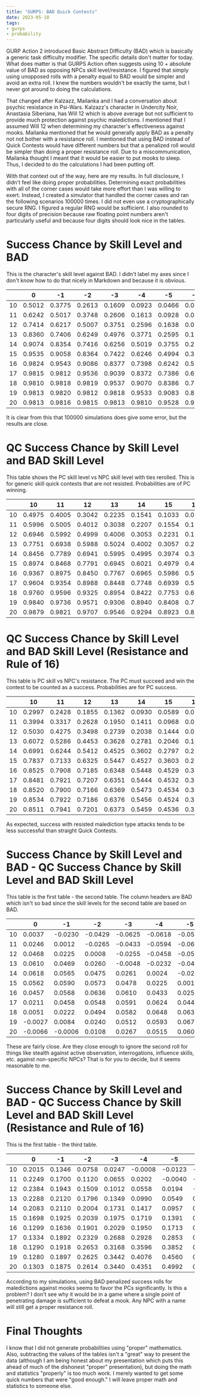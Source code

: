 ```yaml
---
title: "GURPS: BAD Quick Contests"
date: 2023-05-18
tags:
- gurps
- probability
---
```


GURP Action 2 introduced Basic Abstract Difficulty (BAD) which is basically a generic task difficulty modifier. The specific details don't matter for today. What does matter is that GURPS Action often suggests using 10 + absolute value of BAD as opposing NPCs skill level/resistance. I figured that simply using unopposed rolls with a penalty equal to BAD would be simpler and avoid an extra roll. I knew the numbers wouldn't be exactly the same, but I never got around to doing the calculations. 

That changed after Kalzazz, Mailanka and I had a conversation about psychic resistance in Psi-Wars. Kalzazz's character in Undercity Noir, Anastasia Siberiana, has Will 12 which is above average but not sufficient to provide much protection against psychic maledictions. I mentioned that I assumed Will 12 when determining my character's effectiveness against mooks. Mailanka mentioned that he would generally apply BAD as a penalty not not bother with a resistance roll. I mentioned that using BAD instead of Quick Contests would have different numbers but that a penalized roll would be simpler than doing a proper resistance roll. Due to a miscommunication, Mailanka thought I meant that it would be easier to put mooks to sleep. Thus, I decided to do the calculations I had been putting off.

With that context out of the way, here are my results. In full disclosure, I didn't feel like doing proper probabilities. Determining exact probabilities with all of the corner cases would take more effort than I was willing to exert. Instead, I created a simulator that handled the corner cases and ran the following scenarios 100000 times. I did not even use a cryptographically secure RNG. I figured a regular RNG would be sufficient. I also rounded to four digits of precision because raw floating point numbers aren't particularly useful and because four digits should look nice in the tables.

# Success Chance by Skill Level and BAD
This is the character's skill level against BAD. I didn't label my axes since I don't know how to do that nicely in Markdown and because it is obvious.

|    | 0      | -1     | -2     | -3     | -4     | -5     | -6     | -7     | -8     | -9     | -10    |
|----|--------|--------|--------|--------|--------|--------|--------|--------|--------|--------|--------|
| 10 | 0.5012 | 0.3775 | 0.2613 | 0.1609 | 0.0923 | 0.0466 | 0.0180 | 0.0046 | 0.0000 | 0.0000 | 0.0000 |
| 11 | 0.6242 | 0.5017 | 0.3748 | 0.2606 | 0.1613 | 0.0928 | 0.0459 | 0.0185 | 0.0047 | 0.0000 | 0.0000 |
| 12 | 0.7414 | 0.6217 | 0.5007 | 0.3751 | 0.2596 | 0.1638 | 0.0927 | 0.0463 | 0.0178 | 0.0047 | 0.0000 |
| 13 | 0.8360 | 0.7406 | 0.6249 | 0.4976 | 0.3771 | 0.2595 | 0.1627 | 0.0911 | 0.0467 | 0.0186 | 0.0048 |
| 14 | 0.9074 | 0.8354 | 0.7416 | 0.6256 | 0.5019 | 0.3755 | 0.2597 | 0.1618 | 0.0939 | 0.0468 | 0.0181 |
| 15 | 0.9535 | 0.9058 | 0.8364 | 0.7422 | 0.6246 | 0.4994 | 0.3759 | 0.2622 | 0.1610 | 0.0910 | 0.0463 |
| 16 | 0.9824 | 0.9543 | 0.9086 | 0.8377 | 0.7398 | 0.6242 | 0.5019 | 0.3754 | 0.2604 | 0.1624 | 0.0928 |
| 17 | 0.9815 | 0.9812 | 0.9536 | 0.9039 | 0.8372 | 0.7386 | 0.6258 | 0.5013 | 0.3745 | 0.2600 | 0.1629 |
| 18 | 0.9810 | 0.9818 | 0.9819 | 0.9537 | 0.9070 | 0.8386 | 0.7399 | 0.6270 | 0.5007 | 0.3740 | 0.2586 |
| 19 | 0.9813 | 0.9820 | 0.9812 | 0.9818 | 0.9533 | 0.9083 | 0.8378 | 0.7382 | 0.6257 | 0.5002 | 0.3754 |
| 20 | 0.9813 | 0.9816 | 0.9815 | 0.9813 | 0.9810 | 0.9528 | 0.9078 | 0.8397 | 0.7407 | 0.6231 | 0.5007 |

It is clear from this that 100000 simulations does give some error, but the results are close.

# QC Success Chance by Skill Level and BAD Skill Level
This table shows the PC skill level vs NPC skill level with ties rerolled. This is for generic skill quick contests that are not resisted. Probabilities are of PC winning.

|    | 10     | 11     | 12     | 13     | 14     | 15     | 16     | 17     | 18     | 19     | 20     |
|----|--------|--------|--------|--------|--------|--------|--------|--------|--------|--------|--------|
| 10 | 0.4975 | 0.4005 | 0.3042 | 0.2235 | 0.1541 | 0.1033 | 0.0641 | 0.0362 | 0.0234 | 0.0157 | 0.0118 |
| 11 | 0.5996 | 0.5005 | 0.4012 | 0.3038 | 0.2207 | 0.1554 | 0.1017 | 0.0648 | 0.0413 | 0.0264 | 0.0185 |
| 12 | 0.6946 | 0.5992 | 0.4999 | 0.4006 | 0.3053 | 0.2231 | 0.1551 | 0.1014 | 0.0679 | 0.0429 | 0.0286 |
| 13 | 0.7751 | 0.6938 | 0.5988 | 0.5024 | 0.4002 | 0.3057 | 0.2243 | 0.1546 | 0.1036 | 0.0701 | 0.0448 |
| 14 | 0.8456 | 0.7789 | 0.6941 | 0.5995 | 0.4995 | 0.3974 | 0.3049 | 0.2248 | 0.1565 | 0.1057 | 0.0691 |
| 15 | 0.8974 | 0.8468 | 0.7791 | 0.6945 | 0.6021 | 0.4979 | 0.4010 | 0.3034 | 0.2257 | 0.1565 | 0.1067 |
| 16 | 0.9367 | 0.8975 | 0.8450 | 0.7767 | 0.6965 | 0.5986 | 0.5030 | 0.4000 | 0.3045 | 0.2234 | 0.1578 |
| 17 | 0.9604 | 0.9354 | 0.8988 | 0.8448 | 0.7748 | 0.6939 | 0.5994 | 0.4976 | 0.3999 | 0.3083 | 0.2228 |
| 18 | 0.9760 | 0.9596 | 0.9325 | 0.8954 | 0.8422 | 0.7753 | 0.6930 | 0.6018 | 0.4999 | 0.3999 | 0.3055 |
| 19 | 0.9840 | 0.9736 | 0.9571 | 0.9306 | 0.8940 | 0.8408 | 0.7765 | 0.6927 | 0.6003 | 0.4996 | 0.3964 |
| 20 | 0.9879 | 0.9821 | 0.9707 | 0.9546 | 0.9294 | 0.8923 | 0.8424 | 0.7768 | 0.6922 | 0.6016 | 0.4986 |

# QC Success Chance by Skill Level and BAD Skill Level (Resistance and Rule of 16)
This table is PC skill vs NPC's resistance. The PC must succeed and win the contest to be counted as a success. Probabilities are for PC success.

|    | 10     | 11     | 12     | 13     | 14     | 15     | 16     | 17     | 18     | 19     | 20     |
|----|--------|--------|--------|--------|--------|--------|--------|--------|--------|--------|--------|
| 10 | 0.2997 | 0.2428 | 0.1855 | 0.1362 | 0.0930 | 0.0589 | 0.0376 | 0.0232 | 0.0162 | 0.0120 | 0.0099 |
| 11 | 0.3994 | 0.3317 | 0.2628 | 0.1950 | 0.1411 | 0.0968 | 0.0632 | 0.0389 | 0.0251 | 0.0177 | 0.0135 |
| 12 | 0.5030 | 0.4275 | 0.3498 | 0.2739 | 0.2038 | 0.1444 | 0.0974 | 0.0636 | 0.0413 | 0.0276 | 0.0193 |
| 13 | 0.6072 | 0.5286 | 0.4453 | 0.3628 | 0.2781 | 0.2046 | 0.1453 | 0.0994 | 0.0672 | 0.0449 | 0.0299 |
| 14 | 0.6991 | 0.6244 | 0.5412 | 0.4525 | 0.3602 | 0.2797 | 0.2100 | 0.1459 | 0.1001 | 0.0680 | 0.0464 |
| 15 | 0.7837 | 0.7133 | 0.6325 | 0.5447 | 0.4527 | 0.3603 | 0.2807 | 0.2082 | 0.1494 | 0.1026 | 0.0702 |
| 16 | 0.8525 | 0.7908 | 0.7185 | 0.6348 | 0.5448 | 0.4529 | 0.3604 | 0.2820 | 0.2085 | 0.1490 | 0.1034 |
| 17 | 0.8481 | 0.7921 | 0.7207 | 0.6351 | 0.5444 | 0.4532 | 0.3640 | 0.3647 | 0.2794 | 0.2091 | 0.1462 |
| 18 | 0.8520 | 0.7900 | 0.7166 | 0.6369 | 0.5473 | 0.4534 | 0.3631 | 0.3623 | 0.3619 | 0.2814 | 0.2084 |
| 19 | 0.8534 | 0.7922 | 0.7186 | 0.6376 | 0.5456 | 0.4524 | 0.3625 | 0.3629 | 0.3619 | 0.3639 | 0.2801 |
| 20 | 0.8511 | 0.7941 | 0.7201 | 0.6373 | 0.5459 | 0.4536 | 0.3647 | 0.3637 | 0.3649 | 0.3636 | 0.3640 |

As expected, success with resisted malediction type attacks tends to be less successful than straight Quick Contests.

# Success Chance by Skill Level and BAD - QC Success Chance by Skill Level and BAD Skill Level
This table is the first table - the second table. The column headers are BAD which isn't so bad since the skill levels for the second table are based on BAD.

|    | 0       | -1      | -2      | -3      | -4      | -5      | -6      | -7      | -8      | -9      | -10     |
|----|---------|---------|---------|---------|---------|---------|---------|---------|---------|---------|---------|
| 10 | 0.0037  | -0.0230 | -0.0429 | -0.0625 | -0.0618 | -0.0567 | -0.0461 | -0.0317 | -0.0234 | -0.0157 | -0.0118 |
| 11 | 0.0246  | 0.0012  | -0.0265 | -0.0433 | -0.0594 | -0.0625 | -0.0558 | -0.0463 | -0.0366 | -0.0264 | -0.0185 |
| 12 | 0.0468  | 0.0225  | 0.0008  | -0.0255 | -0.0458 | -0.0593 | -0.0624 | -0.0551 | -0.0501 | -0.0383 | -0.0286 |
| 13 | 0.0610  | 0.0469  | 0.0260  | -0.0048 | -0.0232 | -0.0462 | -0.0616 | -0.0635 | -0.0568 | -0.0515 | -0.0400 |
| 14 | 0.0618  | 0.0565  | 0.0475  | 0.0261  | 0.0024  | -0.0219 | -0.0452 | -0.0629 | -0.0626 | -0.0589 | -0.0510 |
| 15 | 0.0562  | 0.0590  | 0.0573  | 0.0478  | 0.0225  | 0.0015  | -0.0251 | -0.0412 | -0.0648 | -0.0655 | -0.0604 |
| 16 | 0.0457  | 0.0568  | 0.0636  | 0.0610  | 0.0433  | 0.0255  | -0.0011 | -0.0246 | -0.0441 | -0.0610 | -0.0650 |
| 17 | 0.0211  | 0.0458  | 0.0548  | 0.0591  | 0.0624  | 0.0446  | 0.0263  | 0.0037  | -0.0254 | -0.0483 | -0.0600 |
| 18 | 0.0051  | 0.0222  | 0.0494  | 0.0582  | 0.0648  | 0.0633  | 0.0469  | 0.0252  | 0.0008  | -0.0259 | -0.0468 |
| 19 | -0.0027 | 0.0084  | 0.0240  | 0.0512  | 0.0593  | 0.0675  | 0.0614  | 0.0456  | 0.0255  | 0.0006  | -0.0210 |
| 20 | -0.0066 | -0.0006 | 0.0108  | 0.0267  | 0.0515  | 0.0605  | 0.0654  | 0.0628  | 0.0485  | 0.0215  | 0.0021  |

These are fairly close. Are they close enough to ignore the second roll for things like stealth against active observation, interrogations, influence skills, etc. against non-specific NPCs? That is for you to decide, but it seems reasonable to me.

# Success Chance by Skill Level and BAD - QC Success Chance by Skill Level and BAD Skill Level (Resistance and Rule of 16)
This is the first table - the third table.

|    | 0      | -1     | -2     | -3     | -4      | -5      | -6      | -7      | -8      | -9      | -10     |
|----|--------|--------|--------|--------|---------|---------|---------|---------|---------|---------|---------|
| 10 | 0.2015 | 0.1346 | 0.0758 | 0.0247 | -0.0008 | -0.0123 | -0.0197 | -0.0186 | -0.0162 | -0.0120 | -0.0099 |
| 11 | 0.2249 | 0.1700 | 0.1120 | 0.0655 | 0.0202  | -0.0040 | -0.0173 | -0.0204 | -0.0204 | -0.0177 | -0.0135 |
| 12 | 0.2384 | 0.1943 | 0.1509 | 0.1012 | 0.0558  | 0.0194  | -0.0047 | -0.0173 | -0.0234 | -0.0229 | -0.0193 |
| 13 | 0.2288 | 0.2120 | 0.1796 | 0.1349 | 0.0990  | 0.0549  | 0.0174  | -0.0083 | -0.0205 | -0.0263 | -0.0251 |
| 14 | 0.2083 | 0.2110 | 0.2004 | 0.1731 | 0.1417  | 0.0957  | 0.0496  | 0.0160  | -0.0063 | -0.0213 | -0.0283 |
| 15 | 0.1698 | 0.1925 | 0.2039 | 0.1975 | 0.1719  | 0.1391  | 0.0952  | 0.0540  | 0.0116  | -0.0116 | -0.0239 |
| 16 | 0.1299 | 0.1636 | 0.1901 | 0.2029 | 0.1950  | 0.1713  | 0.1415  | 0.0934  | 0.0519  | 0.0134  | -0.0106 |
| 17 | 0.1334 | 0.1892 | 0.2329 | 0.2688 | 0.2928  | 0.2853  | 0.2618  | 0.1367  | 0.0951  | 0.0509  | 0.0167  |
| 18 | 0.1290 | 0.1918 | 0.2653 | 0.3168 | 0.3596  | 0.3852  | 0.3768  | 0.2647  | 0.1388  | 0.0926  | 0.0502  |
| 19 | 0.1280 | 0.1897 | 0.2625 | 0.3442 | 0.4076  | 0.4560  | 0.4754  | 0.3754  | 0.2638  | 0.1363  | 0.0953  |
| 20 | 0.1303 | 0.1875 | 0.2614 | 0.3440 | 0.4351  | 0.4992  | 0.5431  | 0.4760  | 0.3758  | 0.2596  | 0.1367  |

According to my simulations, using BAD penalized success rolls for maledictions against mooks seems to favor the PCs significantly. Is this a problem? I don't see why it would be in a game where a single point of penetrating damage is sufficient to defeat a mook. Any NPC with a name will still get a proper resistance roll.

# Final Thoughts
I know that I did not generate probabilities using "proper" mathematics. Also, subtracting the values of the tables isn't a "great" way to present the data (although I am being honest about my presentation which puts this ahead of much of the dishonest "proper" presentation), but doing the math and statistics "properly" is too much work. I merely wanted to get some quick numbers that were "good enough." I will leave proper math and statistics to someone else.
